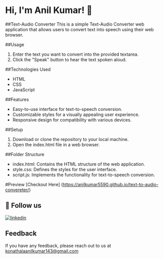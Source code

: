 # Hi, I'm Anil Kumar! 👋

##Text-Audio Converter
This is a simple Text-Audio Converter web application that allows users to convert text into speech using their web browser.

##Usage
1. Enter the text you want to convert into the provided textarea.
2. Click the "Speak" button to hear the text spoken aloud.

##Technologies Used
- HTML
- CSS
- JavaScript

##Features
- Easy-to-use interface for text-to-speech conversion.
- Customizable styles for a visually appealing user experience.
- Responsive design for compatibility with various devices.

##Setup
1. Download or clone the repository to your local machine.
2. Open the index.html file in a web browser.

##Folder Structure
- index.html: Contains the HTML structure of the web application.
- style.css: Defines the styles for the user interface.
- script.js: Implements the functionality for text-to-speech conversion.
  
#Preview
[Checkout Here] (https://anilkumar5590.github.io/text-to-audio-convereter/)

## 🔗 Follow us
[![linkedin](https://img.shields.io/badge/linkedin-0A66C2?style=for-the-badge&logo=linkedin&logoColor=white)](https://www.linkedin.com/anilkumarkonathala)

## Feedback
If you have any feedback, please reach out to us at konathalaanilkumar143@gmail.com
